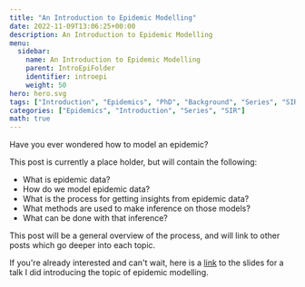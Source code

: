 ```yaml
---
title: "An Introduction to Epidemic Modelling"
date: 2022-11-09T13:06:25+00:00
description: An Introduction to Epidemic Modelling
menu:
  sidebar:
    name: An Introduction to Epidemic Modelling
    parent: IntroEpiFolder
    identifier: introepi
    weight: 50
hero: hero.svg
tags: ["Introduction", "Epidemics", "PhD", "Background", "Series", "SIR"]
categories: ["Epidemics", "Introduction", "Series", "SIR"]
math: true
---
```


Have you ever wondered how to model an epidemic? 

This post is currently a place holder, but will contain the following:

- What is epidemic data?
- How do we model epidemic data?
- What is the process for getting insights from epidemic data?
- What methods are used to make inference on those models?
- What can be done with that inference?

This post will be a general overview of the process, and will link to other posts which go deeper into each topic.

If you're already interested and can't wait, here is a [link](/posts/slides/pydata-oct22/) to the slides for a talk I did introducing the topic of epidemic modelling.
